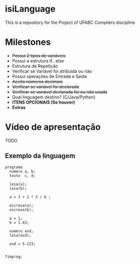 # isiLanguage
This is a repository for the Project of UFABC Compilers discipline


# Milestones
- ~~Possui 2 tipos de variáveis~~
- Possui a estrutura If.. else
- Estrutura de Repetição
- Verificar se Variável foi atribuída ou não
- Possui operações de Entrada e Saída
- ~~Aceita números decimais~~
- ~~Verificar se variável foi declarada~~
- ~~Verificar se variável declarada foi ou não usada~~
- Qual linguagem destino? (C/Java/Python)
- **ITENS OPCIONAIS (Se houver)**
- **Extras**


# Vídeo de apresentação
TODO


## Exemplo da linguagem
```
programa
  numero a, b;
  texto  c, d;

  leia(a);
  leia(b);
  
  a = 1 + 2 * 3 / b ;
  
  escreva(a);
  escreva(b);

  a = 1;
  b = 1.43;

  numero asd;
  leia(asd);

  asd = 5.123;


fimprog;
```